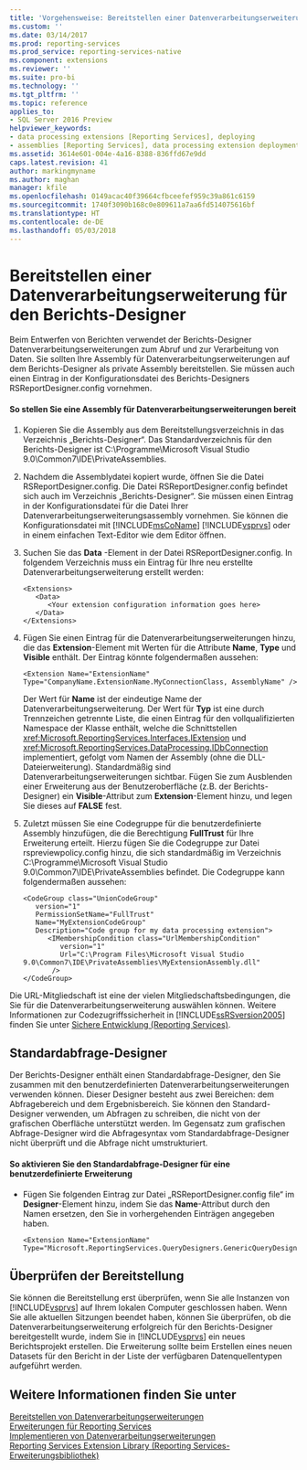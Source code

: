 ```yaml
---
title: 'Vorgehensweise: Bereitstellen einer Datenverarbeitungserweiterung für den Berichts-Designer | Microsoft-Dokumentation'
ms.custom: ''
ms.date: 03/14/2017
ms.prod: reporting-services
ms.prod_service: reporting-services-native
ms.component: extensions
ms.reviewer: ''
ms.suite: pro-bi
ms.technology: ''
ms.tgt_pltfrm: ''
ms.topic: reference
applies_to:
- SQL Server 2016 Preview
helpviewer_keywords:
- data processing extensions [Reporting Services], deploying
- assemblies [Reporting Services], data processing extension deployments
ms.assetid: 3614e601-004e-4a16-8388-836ffd67e9dd
caps.latest.revision: 41
author: markingmyname
ms.author: maghan
manager: kfile
ms.openlocfilehash: 0149acac40f39664cfbceefef959c39a861c6159
ms.sourcegitcommit: 1740f3090b168c0e809611a7aa6fd514075616bf
ms.translationtype: HT
ms.contentlocale: de-DE
ms.lasthandoff: 05/03/2018
---
```

# <a name="deploying-a-data-processing-extension-to-report-designer"></a>Bereitstellen einer Datenverarbeitungserweiterung für den Berichts-Designer
  Beim Entwerfen von Berichten verwendet der Berichts-Designer Datenverarbeitungserweiterungen zum Abruf und zur Verarbeitung von Daten. Sie sollten Ihre Assembly für Datenverarbeitungserweiterungen auf dem Berichts-Designer als private Assembly bereitstellen. Sie müssen auch einen Eintrag in der Konfigurationsdatei des Berichts-Designers RSReportDesigner.config vornehmen.  
  
#### <a name="to-deploy-a-data-processing-extension-assembly"></a>So stellen Sie eine Assembly für Datenverarbeitungserweiterungen bereit  
  
1.  Kopieren Sie die Assembly aus dem Bereitstellungsverzeichnis in das Verzeichnis „Berichts-Designer“. Das Standardverzeichnis für den Berichts-Designer ist C:\Programme\Microsoft Visual Studio 9.0\Common7\IDE\PrivateAssemblies.  
  
2.  Nachdem die Assemblydatei kopiert wurde, öffnen Sie die Datei RSReportDesigner.config. Die Datei RSReportDesigner.config befindet sich auch im Verzeichnis „Berichts-Designer“. Sie müssen einen Eintrag in der Konfigurationsdatei für die Datei Ihrer Datenverarbeitungserweiterungsassembly vornehmen. Sie können die Konfigurationsdatei mit [!INCLUDE[msCoName](../../../includes/msconame-md.md)] [!INCLUDE[vsprvs](../../../includes/vsprvs-md.md)] oder in einem einfachen Text-Editor wie dem Editor öffnen.  
  
3.  Suchen Sie das **Data** -Element in der Datei RSReportDesigner.config. In folgendem Verzeichnis muss ein Eintrag für Ihre neu erstellte Datenverarbeitungserweiterung erstellt werden:  
  
    ```  
    <Extensions>  
       <Data>  
          <Your extension configuration information goes here>  
       </Data>  
    </Extensions>  
    ```  
  
4.  Fügen Sie einen Eintrag für die Datenverarbeitungserweiterungen hinzu, die das **Extension**-Element mit Werten für die Attribute **Name**, **Type** und **Visible** enthält. Der Eintrag könnte folgendermaßen aussehen:  
  
    ```  
    <Extension Name="ExtensionName" Type="CompanyName.ExtensionName.MyConnectionClass, AssemblyName" />  
    ```  
  
     Der Wert für **Name** ist der eindeutige Name der Datenverarbeitungserweiterung. Der Wert für **Typ** ist eine durch Trennzeichen getrennte Liste, die einen Eintrag für den vollqualifizierten Namespace der Klasse enthält, welche die Schnittstellen <xref:Microsoft.ReportingServices.Interfaces.IExtension> und <xref:Microsoft.ReportingServices.DataProcessing.IDbConnection> implementiert, gefolgt vom Namen der Assembly (ohne die DLL-Dateierweiterung). Standardmäßig sind Datenverarbeitungserweiterungen sichtbar. Fügen Sie zum Ausblenden einer Erweiterung aus der Benutzeroberfläche (z.B. der Berichts-Designer) ein **Visible**-Attribut zum **Extension**-Element hinzu, und legen Sie dieses auf **FALSE** fest.  
  
5.  Zuletzt müssen Sie eine Codegruppe für die benutzerdefinierte Assembly hinzufügen, die die Berechtigung **FullTrust** für Ihre Erweiterung erteilt. Hierzu fügen Sie die Codegruppe zur Datei rspreviewpolicy.config hinzu, die sich standardmäßig im Verzeichnis C:\Programme\Microsoft Visual Studio 9.0\Common7\IDE\PrivateAssemblies befindet. Die Codegruppe kann folgendermaßen aussehen:  
  
    ```  
    <CodeGroup class="UnionCodeGroup"  
       version="1"  
       PermissionSetName="FullTrust"  
       Name="MyExtensionCodeGroup"  
       Description="Code group for my data processing extension">  
          <IMembershipCondition class="UrlMembershipCondition"  
             version="1"  
             Url="C:\Program Files\Microsoft Visual Studio 9.0\Common7\IDE\PrivateAssemblies\MyExtensionAssembly.dll"  
           />  
    </CodeGroup>  
    ```  
  
 Die URL-Mitgliedschaft ist eine der vielen Mitgliedschaftsbedingungen, die Sie für die Datenverarbeitungserweiterung auswählen können. Weitere Informationen zur Codezugriffssicherheit in [!INCLUDE[ssRSversion2005](../../../includes/ssrsversion2005-md.md)] finden Sie unter [Sichere Entwicklung (Reporting Services)](../../../reporting-services/extensions/secure-development/secure-development-reporting-services.md).  
  
## <a name="generic-query-designer"></a>Standardabfrage-Designer  
 Der Berichts-Designer enthält einen Standardabfrage-Designer, den Sie zusammen mit den benutzerdefinierten Datenverarbeitungserweiterungen verwenden können. Dieser Designer besteht aus zwei Bereichen: dem Abfragebereich und dem Ergebnisbereich. Sie können den Standard-Designer verwenden, um Abfragen zu schreiben, die nicht von der grafischen Oberfläche unterstützt werden. Im Gegensatz zum grafischen Abfrage-Designer wird die Abfragesyntax vom Standardabfrage-Designer nicht überprüft und die Abfrage nicht umstrukturiert.  
  
#### <a name="to-enable-the-generic-query-designer-for-a-custom-extension"></a>So aktivieren Sie den Standardabfrage-Designer für eine benutzerdefinierte Erweiterung  
  
-   Fügen Sie folgenden Eintrag zur Datei „RSReportDesigner.config file“ im **Designer**-Element hinzu, indem Sie das **Name**-Attribut durch den Namen ersetzen, den Sie in vorhergehenden Einträgen angegeben haben.  
  
    ```  
    <Extension Name="ExtensionName" Type="Microsoft.ReportingServices.QueryDesigners.GenericQueryDesigner,Microsoft.ReportingServices.QueryDesigners"/>  
    ```  
  
## <a name="verifying-the-deployment"></a>Überprüfen der Bereitstellung  
 Sie können die Bereitstellung erst überprüfen, wenn Sie alle Instanzen von [!INCLUDE[vsprvs](../../../includes/vsprvs-md.md)] auf Ihrem lokalen Computer geschlossen haben. Wenn Sie alle aktuellen Sitzungen beendet haben, können Sie überprüfen, ob die Datenverarbeitungserweiterung erfolgreich für den Berichts-Designer bereitgestellt wurde, indem Sie in [!INCLUDE[vsprvs](../../../includes/vsprvs-md.md)] ein neues Berichtsprojekt erstellen. Die Erweiterung sollte beim Erstellen eines neuen Datasets für den Bericht in der Liste der verfügbaren Datenquellentypen aufgeführt werden.  
  
## <a name="see-also"></a>Weitere Informationen finden Sie unter  
 [Bereitstellen von Datenverarbeitungserweiterungen](../../../reporting-services/extensions/data-processing/deploying-a-data-processing-extension.md)   
 [Erweiterungen für Reporting Services](../../../reporting-services/extensions/reporting-services-extensions.md)   
 [Implementieren von Datenverarbeitungserweiterungen](../../../reporting-services/extensions/data-processing/implementing-a-data-processing-extension.md)   
 [Reporting Services Extension Library (Reporting Services-Erweiterungsbibliothek)](../../../reporting-services/extensions/reporting-services-extension-library.md)  
  
  
